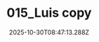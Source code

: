 ---
title: "015_Luis copy"
description: ""
image: "/uploads/photos/1761814033286-015_Luis_copy.webp"
thumbnail: "/uploads/photos/1761814033286-015_Luis_copy-thumb.webp"
width: 6000
height: 4000
featured: false
date: 2025-10-30T08:47:13.288Z
order: 0
---
